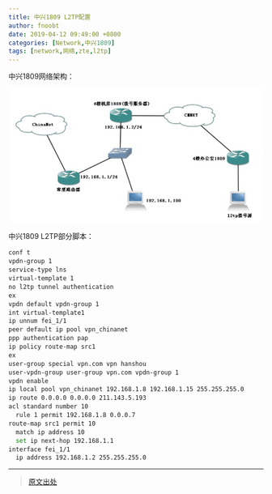 ```yaml
---
title: 中兴1809 L2TP配置
author: fnoobt
date: 2019-04-12 09:49:00 +0800
categories: [Network,中兴1809]
tags: [network,网络,zte,l2tp]
---
```


中兴1809网络架构：

![zte1809](/assets/img/commons/network/zte1809.png)

中兴1809 L2TP部分脚本：

```bash
conf t
vpdn-group 1
service-type lns
virtual-template 1
no l2tp tunnel authentication
ex
vpdn default vpdn-group 1
int virtual-template1
ip unnum fei_1/1 
peer default ip pool vpn_chinanet 
ppp authentication pap
ip policy route-map src1
ex
user-group special vpn.com vpn hanshou 
user-vpdn-group user-group vpn.com vpdn-group 1
vpdn enable
ip local pool vpn_chinanet 192.168.1.8 192.168.1.15 255.255.255.0
ip route 0.0.0.0 0.0.0.0 211.143.5.193
acl standard number 10
  rule 1 permit 192.168.1.8 0.0.0.7
route-map src1 permit 10    
  match ip address 10
  set ip next-hop 192.168.1.1
interface fei_1/1
  ip address 192.168.1.2 255.255.255.0
```

****

> [原文出处](https://wenku.baidu.com/view/ca022bce524de518974b7d01.html?_wkts_=1690180727851)
